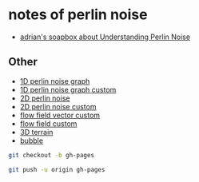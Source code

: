 
# notes of perlin noise

- [adrian's soapbox about Understanding Perlin Noise](http://adrianb.io/2014/08/09/perlinnoise.html)



## Other

- [1D perlin noise graph](https://mebusy.github.io/perlinnoise_note/src/1d_noise_graph/index.html)
- [1D perlin noise graph custom](https://mebusy.github.io/perlinnoise_note/src/1d_noise_graph_m/index.html)
- [2D perlin noise](https://mebusy.github.io/perlinnoise_note/src/2d_noise/index.html)
- [2D perlin noise custom](https://mebusy.github.io/perlinnoise_note/src/2d_noise_m/index.html)
- [flow field vector custom](https://mebusy.github.io/perlinnoise_note/src/flow_field_m/index.html)
- [flow field custom](https://mebusy.github.io/perlinnoise_note/src/flow_field2_m/index.html)
- [3D terrain](https://mebusy.github.io/perlinnoise_note/src/terrain_m/index.html)
- [bubble](https://mebusy.github.io/perlinnoise_note/src/bubble_m/index.html)



```bash
git checkout -b gh-pages

git push -u origin gh-pages
```


